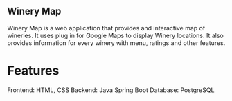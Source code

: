 ## Winery Map
Winery Map is a web application that provides and interactive map of wineries. It uses plug in for Google Maps to display Winery locations. It also provides information for every winery with menu, ratings and other features.
# Features
Frontend: HTML, CSS
Backend: Java Spring Boot
Database: PostgreSQL
